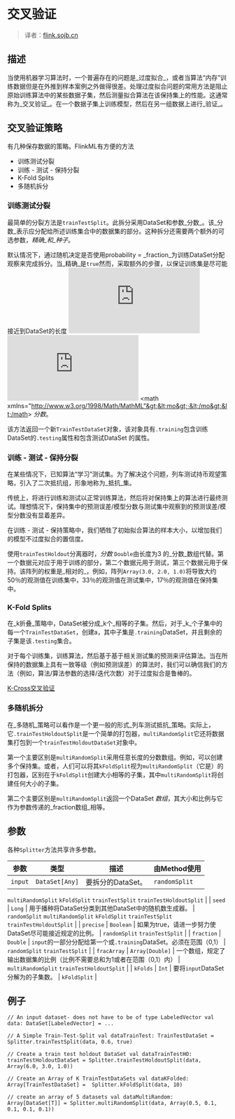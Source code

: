 
# 交叉验证

> 译者：[flink.sojb.cn](https://flink.sojb.cn/)


## 描述

当使用机器学习算法时，一个普遍存在的问题是_过度拟合_，或者当算法“内存”训练数据但是在外推到样本案例之外做得很差。处理过度拟合问题的常用方法是阻止原始训练算法中的某些数据子集，然后测量拟合算法在该保持集上的性能。这通常称为_交叉验证_。在一个数据子集上训练模型，然后在另一组数据上进行_验证_。

## 交叉验证策略

有几种保存数据的策略。FlinkML有方便的方法

*   训练测试分裂
*   训练 - 测试 - 保持分裂
*   K-Fold Splits
*   多随机拆分

### 训练测试分裂

最简单的分裂方法是`trainTestSplit`。此拆分采用DataSet和参数_分数_。该_分数_表示应分配给所述训练集合中的数据集的部分。这种拆分还需要两个额外的可选参数，_精确_和_种子_。

默认情况下，通过随机决定是否使用probability = _fraction_为训练DataSet分配观察来完成拆分。当_精确_是`true`然而，采取额外的步骤，以保证训练集是尽可能接近到DataSet的长度  ![](http://latex.codecogs.com/gif.latex?%E2%8B%85)  ![](http://latex.codecogs.com/gif.latex?) &lt;math xmlns="http://www.w3.org/1998/Math/MathML"&gt;&lt;mo&gt;⋅&lt;/mo&gt;&lt;/math&gt; _分数_。

该方法返回一个新`TrainTestDataSet`对象，该对象具有`.training`包含训练DataSet的`.testing`属性和包含测试DataSet 的属性。

### 训练 - 测试 - 保持分裂

在某些情况下，已知算法“学习”测试集。为了解决这个问题，列车测试持币观望策略，引入了二次抵抗组，形象地称为_抵抗_集。

传统上，将进行训练和测试以正常训练算法，然后将对保持集上的算法进行最终测试。理想情况下，保持集中的预测误差/模型分数与测试集中观察到的预测误差/模型分数没有显着差异。

在训练 - 测试 - 保持策略中，我们牺牲了初始拟合算法的样本大小，以增加我们的模型不过度拟合的置信度。

使用`trainTestHoldout`分离器时，_分数_ `Double`由长度为3 的_分数_数组代替。第一个数据元对应于用于训练的部分，第二个数据元用于测试，第三个数据元用于保持。该阵列的权重是_相对的_，例如，阵列`Array(3.0, 2.0, 1.0)`将导致大约50％的观测值在训练集中，33％的观测值在测试集中，17％的观测值在保持集中。

### K-Fold Splits

在_k折叠_策略中，DataSet被分成_k个_相等的子集。然后，对于_k_个子集中的每一个`TrainTestDataSet`，创建a，其中子集是`.training`DataSet，并且剩余的子集是该`.testing`集合。

对于每个训练集，训练算法，然后基于基于相关测试集的预测来评估算法。当在所保持的数据集上具有一致等级（例如预测误差）的算法时，我们可以确信我们的方法（例如，算法/算法参数的选择/迭代次数）对于过度拟合是鲁棒的。

[K-Cross交叉验证](https://en.wikipedia.org/wiki/Cross-validation_(statistics)#k-fold_cross-validation)

### 多随机拆分

在_多随机_策略可以看作是一个更一般的形式_列车测试抵抗_策略。实际上，它`.trainTestHoldoutSplit`是一个简单的打包器，`multiRandomSplit`它还将数据集打包到一个`trainTestHoldoutDataSet`对象中。

第一个主要区别是`multiRandomSplit`采用任意长度的分数数组。例如，可以创建多个保持集。或者，人们可以将其`kFoldSplit`视为`multiRandomSplit`（它是）的打包器，区别在于`kFoldSplit`创建大小相等的子集，其中`multiRandomSplit`将创建任何大小的子集。

第二个主要区别是`multiRandomSplit`返回一个DataSet _数组_，其大小和比例与它作为参数传递的_fraction数组_相等。

## 参数

各种`Splitter`方法共享许多参数。

| 参数 | 类型 | 描述 | 由Method使用 |
| --- | --- | --- | --- |
| `input` | `DataSet[Any]` | 要拆分的DataSet。 | `randomSplit`
`multiRandomSplit`
`kFoldSplit`
`trainTestSplit`
`trainTestHoldoutSplit` |
| `seed` | `Long` | 用于播种将DataSet分类到其他DataSet中的随机数生成器。 | `randomSplit`
`multiRandomSplit`
`kFoldSplit`
`trainTestSplit`
`trainTestHoldoutSplit` |
| `precise` | `Boolean` | 如果为true，请进一步努力使DataSet尽可能接近规定的比例。 | `randomSplit`
`trainTestSplit` |
| `fraction` | `Double` | `input`的一部分分配给第一个或`.training`DataSet。必须在范围（0,1） | `randomSplit`
`trainTestSplit` |
| `fracArray` | `Array[Double]` | 一个数组，规定了输出数据集的比例（比例不需要总和为1或者在范围（0,1）内） | `multiRandomSplit`
`trainTestHoldoutSplit` |
| `kFolds` | `Int` | 要将`input`DataSet 分解为的子集数。 | `kFoldSplit` |

## 例子



```
// An input dataset- does not have to be of type LabeledVector val data: DataSet[LabeledVector] = ...

// A Simple Train-Test-Split val dataTrainTest: TrainTestDataSet = Splitter.trainTestSplit(data, 0.6, true)

// Create a train test holdout DataSet val dataTrainTestHO: trainTestHoldoutDataSet = Splitter.trainTestHoldoutSplit(data, Array(6.0, 3.0, 1.0))

// Create an Array of K TrainTestDataSets val dataKFolded: Array[TrainTestDataSet] =  Splitter.kFoldSplit(data, 10)

// create an array of 5 datasets val dataMultiRandom: Array[DataSet[T]] = Splitter.multiRandomSplit(data, Array(0.5, 0.1, 0.1, 0.1, 0.1))
```



